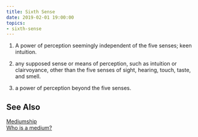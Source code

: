 ```yaml
---
title: Sixth Sense
date: 2019-02-01 19:00:00
topics:
- sixth-sense
---
```


1. A power of perception seemingly independent of the five senses; keen intuition.

2. any supposed sense or means of perception, such as intuition or clairvoyance, other than the five senses of sight, hearing, touch, taste, and smell.

3. a power of perception beyond the five senses.

## See Also
[Mediumship](/spiritism/mediumship)  
[Who is a medium?](/spiritism/mediumship/who-is-medium/)  
